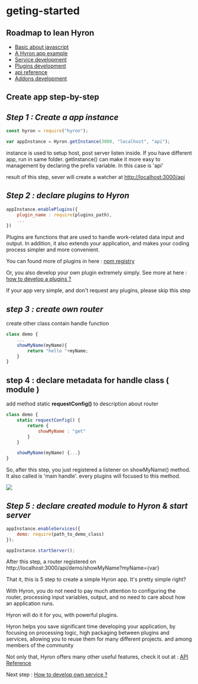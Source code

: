 # geting-started

## Roadmap to lean Hyron

-   [Basic about javascript](https://www.w3schools.com/js/)
-   [A Hyron app example](app-example.md)
-   [Service development](service-development/overview.md)
-   [Plugins development](plugins-development/overview.md)
-   [api reference](api-reference/ModuleManager.md)
-   [Addons development](addons-development/overview.md)

## Create app step-by-step

## _Step 1 : Create a app instance_

```javascript
const hyron = require("hyron");

var appInstance = Hyron.getInstance(3000, "localhost", "api");
```

instance is used to setup host, post server listen inside. If you have different app, run in same folder. getInstance() can make it more easy to management by declaring the prefix variable. In this case is 'api'

result of this step, sever will create a watcher at [http://localhost:3000/api](http://localhost:3000/api)

## _Step 2 : declare plugins to Hyron_

```javascript
appInstance.enablePlugins({
    plugin_name : require(plugins_path),
    ...
})
```

Plugins are functions that are used to handle work-related data input and output. In addition, it also extends your application, and makes your coding process simpler and more convenient.

You can found more of plugins in here : [npm registry](https://www.npmjs.com/search?q=Hyron)

Or, you also develop your own plugin extremely simply. See more at here : [how to develop a plugins ?](https://github.com/Hyron-group/reference/tree/3437eeb47ffad09baf95272f73ae3e71764436ce/plugins-developent/overview.md)

If your app very simple, and don't request any plugins, please skip this step

## _step 3 : create own router_

create other class contain handle function

```javascript
class demo {
    ...
    showMyName(myName){
        return "hello "+myName;
    }
}
```

## step 4 : declare metadata for handle class ( module )

add method static **requestConfig()** to description about router

```javascript
class demo {
    static requestConfig() {
        return {
            showMyName : "get"
        }
    }

    showMyName(myName) {...}
}
```

So, after this step, you just registered a listener on showMyName() method. It also called is 'main handle'. every plugins will focused to this method.

![](https://imgur.com/K4OhtaE.png)

## _Step 5 : declare created module to Hyron & start server_

```javascript
appInstance.enableServices({
    demo: require(path_to_demo_class)
});

appInstance.startServer();
```

After this step, a router registered on http://localhost:3000/api/demo/showMyName?myName={var}

That it, this is 5 step to create a simple Hyron app. It's pretty simple right?

With Hyron, you do not need to pay much attention to configuring the router, processing input variables, output, and no need to care about how an application runs.

Hyron will do it for you, with powerful plugins.

Hyron helps you save significant time developing your application, by focusing on processing logic, high packaging between plugins and services, allowing you to reuse them for many different projects. and among members of the community

Not only that, Hyron offers many other useful features, check it out at : [API Reference](./api-reference/README.md)

Next step : [How to develop own service ?](https://github.com/Hyron-group/reference/tree/3437eeb47ffad09baf95272f73ae3e71764436ce/service-developemnt/overview.md)
